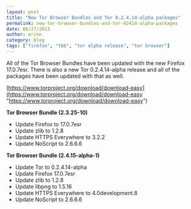 ```yaml
---
layout: post
title: "New Tor Browser Bundles and Tor 0.2.4.14-alpha packages"
permalink: new-tor-browser-bundles-and-tor-02414-alpha-packages
date: 06/27/2013
author: erinn
category: blog
tags: ["firefox", "tbb", "tor alpha release", "tor browser"]
---
```


All of the Tor Browser Bundles have been updated with the new Firefox 17.0.7esr. There is also a new Tor 0.2.4.14-alpha release and all of the packages have been updated with that as well.

[https://www.torproject.org/download/download-easy](https://www.torproject.org/download/download-easy "https://www.torproject.org/download/download-easy")

**Tor Browser Bundle (2.3.25-10)**

- Update Firefox to 17.0.7esr
- Update zlib to 1.2.8
- Update HTTPS Everywhere to 3.2.2
- Update NoScript to 2.6.6.6

**Tor Browser Bundle (2.4.15-alpha-1)**

- Update Tor to 0.2.4.14-alpha
- Update Firefox 17.0.7esr
- Update zlib to 1.2.8
- Update libpng to 1.5.16
- Update HTTPS Everywhere to 4.0development.8
- Update NoScript to 2.6.6.6

